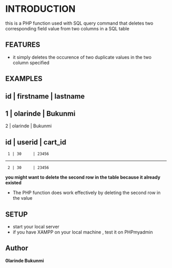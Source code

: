 # INTRODUCTION
this is a  PHP function used with SQL query command that deletes two corresponding field value from two columns in a SQL table

## FEATURES
* it simply deletes the occurence of two duplicate values in the two column specified

## EXAMPLES

  id | firstname | lastname          
---------------------------
  1  | olarinde  | Bukunmi
---------------------------- 
  2  | olarinde  | Bukunmi 


   id | userid | cart_id
 --------------------------
     1 | 30     | 23456   
 --------------------------
     2 | 30     | 23456


 **you might want to delete the second row in the table because it already existed**

 * The PHP function does work effectively by deleting the second row in the value 


 

## SETUP
* start your local server
* if you have XAMPP on your local machine , test it on PHPmyadmin


## Author 
**0larinde Bukunmi**